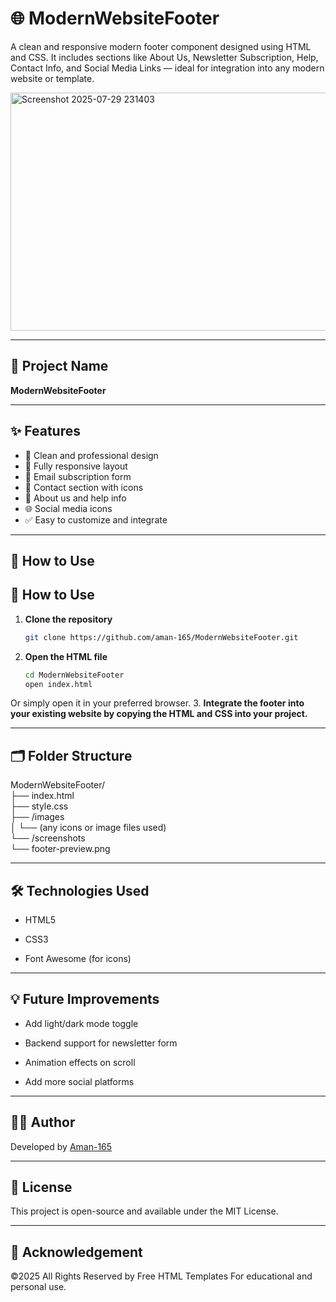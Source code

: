 # 🌐 ModernWebsiteFooter

A clean and responsive modern footer component designed using HTML and CSS. It includes sections like About Us, Newsletter Subscription, Help, Contact Info, and Social Media Links — ideal for integration into any modern website or template.

<img width="1920" height="381" alt="Screenshot 2025-07-29 231403" src="https://github.com/user-attachments/assets/1e8cfb29-c4b9-408e-8603-373dfa6a62db" />


---

## 📁 Project Name

**ModernWebsiteFooter**

---

## ✨ Features

- 💼 Clean and professional design
- 📱 Fully responsive layout
- 📧 Email subscription form
- 📍 Contact section with icons
- 📌 About us and help info
- 🌐 Social media icons
- ✅ Easy to customize and integrate

---

## 🚀 How to Use
## 🚀 How to Use

1. **Clone the repository**
   ```bash
   git clone https://github.com/aman-165/ModernWebsiteFooter.git
   
2. **Open the HTML file**
    ```bash
   cd ModernWebsiteFooter
   open index.html
Or simply open it in your preferred browser.
3. **Integrate the footer into your existing website by copying the HTML and CSS into your project.**

---

## 🗂️ Folder Structure<br>
   ModernWebsiteFooter/<br>
├── index.html<br>
├── style.css<br>
├── /images<br>
│   └── (any icons or image files used)<br>
└── /screenshots<br>
    └── footer-preview.png

---

## 🛠️ Technologies Used
- HTML5

- CSS3

- Font Awesome (for icons)

---

## 💡 Future Improvements
- Add light/dark mode toggle

- Backend support for newsletter form

- Animation effects on scroll

- Add more social platforms

 ---

## 👨‍💻 Author

Developed by [Aman-165](https://github.com/aman-165) 

---


## 📜 License
This project is open-source and available under the MIT License.

---
## 🙏 Acknowledgement

©2025 All Rights Reserved by Free HTML Templates
For educational and personal use.
 

